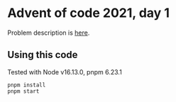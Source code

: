 # Advent of code 2021, day 1

Problem description is [here](https://adventofcode.com/2021/day/1).

## Using this code

Tested with Node v16.13.0, pnpm 6.23.1

```
pnpm install
pnpm start
```
